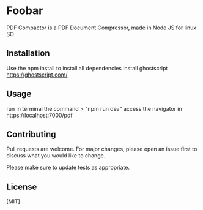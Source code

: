 # Foobar

PDF Compactor is a PDF Document Compressor, made in Node JS for linux SO

## Installation

Use the npm install to install all dependencies
install ghostscript https://ghostscript.com/

## Usage
run in terminal the command >  "npm run dev"
access the navigator in https://localhost:7000/pdf 

## Contributing
Pull requests are welcome. For major changes, please open an issue first to discuss what you would like to change.

Please make sure to update tests as appropriate.

## License
[MIT]
